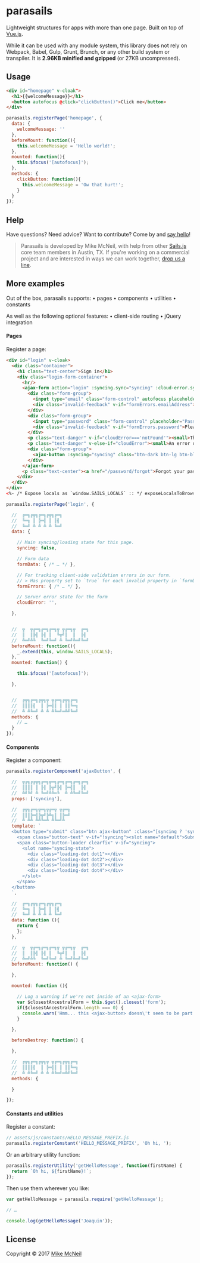 # parasails

Lightweight structures for apps with more than one page.  Built on top of [Vue.js](https://vuejs.org).

While it can be used with any module system, this library does not rely on Webpack, Babel, Gulp, Grunt, Brunch, or any other build system or transpiler.  It is **2.96KB minified and gzipped** (or 27KB uncompressed).


## Usage

```html
<div id="homepage" v-cloak">
  <h1>{{welcomeMessage}}</h1>
  <button autofocus @click="clickButton()">Click me</button>
</div>
```

```js
parasails.registerPage('homepage', {
  data: {
    welcomeMessage: ''
  },
  beforeMount: function(){
    this.welcomeMessage = 'Hello world!';
  },
  mounted: function(){
    this.$focus('[autofocus]');
  },
  methods: {
    clickButton: function(){
      this.welcomeMessage = 'Ow that hurt!';
    }
  }
});
```


## Help

Have questions?  Need advice?  Want to contribute?  Come by and [say hello](https://sailsjs.com/support)!

> Parasails is developed by Mike McNeil, with help from other [Sails.js](https://sailsjs.com) core team members in Austin, TX.  If you're working on a commercial project and are interested in ways we can work together, [drop us a line](https://sailsjs.com/studio).


## More examples

Out of the box, parasails supports:
 • pages
 • components
 • utilities
 • constants

As well as the following optional features:
 • client-side routing
 • jQuery integration


#### Pages

Register a page:

```html
<div id="login" v-cloak>
  <div class="container">
    <h1 class="text-center">Sign in</h1>
    <div class="login-form-container">
      <hr/>
      <ajax-form action="login" :syncing.sync="syncing" :cloud-error.sync="cloudError" @after-submitting="afterSubmittingForm()" :handle-parsing="handleParsingForm">
        <div class="form-group">
          <input type="email" class="form-control" autofocus placeholder="Email Address" :class="[formErrors.emailAddress ? 'is-invalid' : '']" v-model.trim="formData.emailAddress">
          <div class="invalid-feedback" v-if="formErrors.emailAddress">Please provide a valid email address.</div>
        </div>
        <div class="form-group">
          <input type="password" class="form-control" placeholder="Password" :class="[formErrors.password ? 'is-invalid' : '']" v-model.trim="formData.password">
          <div class="invalid-feedback" v-if="formErrors.password">Please enter your password.</div>
        </div>
        <p class="text-danger" v-if="cloudError==='notFound'"><small>The credentials you entered are not associated with an account in our system. Please check your email and/or password and try again.</small></p>
        <p class="text-danger" v-else-if="cloudError"><small>An error occured while processing your request. Please check your information and try again, or <a href="/contact">contact support</a> if the error persists.</small></p>
        <div class="form-group">
          <ajax-button :syncing="syncing" class="btn-dark btn-lg btn-block">Sign in</ajax-button>
        </div>
      </ajax-form>
      <p class="text-center"><a href="/password/forgot">Forgot your password?</a></p>
    </div>
  </div>
</div>
<%- /* Expose locals as `window.SAILS_LOCALS` :: */ exposeLocalsToBrowser() %>
```


```js
parasails.registerPage('login', {

  //  ╔═╗╔╦╗╔═╗╔╦╗╔═╗
  //  ╚═╗ ║ ╠═╣ ║ ║╣
  //  ╚═╝ ╩ ╩ ╩ ╩ ╚═╝
  data: {

    // Main syncing/loading state for this page.
    syncing: false,

    // Form data
    formData: { /* … */ },

    // For tracking client-side validation errors in our form.
    // > Has property set to `true` for each invalid property in `formData`.
    formErrors: { /* … */ },

    // Server error state for the form
    cloudError: '',

  },


  //  ╦  ╦╔═╗╔═╗╔═╗╦ ╦╔═╗╦  ╔═╗
  //  ║  ║╠╣ ║╣ ║  ╚╦╝║  ║  ║╣
  //  ╩═╝╩╚  ╚═╝╚═╝ ╩ ╚═╝╩═╝╚═╝
  beforeMount: function(){
    _.extend(this, window.SAILS_LOCALS);
  },
  mounted: function() {

    this.$focus('[autofocus]');

  },


  //  ╔╦╗╔═╗╔╦╗╦ ╦╔═╗╔╦╗╔═╗
  //  ║║║║╣  ║ ╠═╣║ ║ ║║╚═╗
  //  ╩ ╩╚═╝ ╩ ╩ ╩╚═╝═╩╝╚═╝
  methods: {
    // …
  }
});
```


#### Components

Register a component:

```js
parasails.registerComponent('ajaxButton', {

  //  ╦╔╗╔╔╦╗╔═╗╦═╗╔═╗╔═╗╔═╗╔═╗
  //  ║║║║ ║ ║╣ ╠╦╝╠╣ ╠═╣║  ║╣
  //  ╩╝╚╝ ╩ ╚═╝╩╚═╚  ╩ ╩╚═╝╚═╝
  props: ['syncing'],

  //  ╔╦╗╔═╗╦═╗╦╔═╦ ╦╔═╗
  //  ║║║╠═╣╠╦╝╠╩╗║ ║╠═╝
  //  ╩ ╩╩ ╩╩╚═╩ ╩╚═╝╩
  template: `
  <button type="submit" class="btn ajax-button" :class="[syncing ? 'syncing' : '']">
    <span class="button-text" v-if="!syncing"><slot name="default">Submit</slot></span>
    <span class="button-loader clearfix" v-if="syncing">
      <slot name="syncing-state">
        <div class="loading-dot dot1"></div>
        <div class="loading-dot dot2"></div>
        <div class="loading-dot dot3"></div>
        <div class="loading-dot dot4"></div>
      </slot>
    </span>
  </button>
  `,

  //  ╔═╗╔╦╗╔═╗╔╦╗╔═╗
  //  ╚═╗ ║ ╠═╣ ║ ║╣
  //  ╚═╝ ╩ ╩ ╩ ╩ ╚═╝
  data: function (){
    return {
    };
  },

  //  ╦  ╦╔═╗╔═╗╔═╗╦ ╦╔═╗╦  ╔═╗
  //  ║  ║╠╣ ║╣ ║  ╚╦╝║  ║  ║╣
  //  ╩═╝╩╚  ╚═╝╚═╝ ╩ ╚═╝╩═╝╚═╝
  beforeMount: function() {

  },

  mounted: function (){

    // Log a warning if we're not inside of an <ajax-form>
    var $closestAncestralForm = this.$get().closest('form');
    if($closestAncestralForm.length === 0) {
      console.warn('Hmm... this <ajax-button> doesn\'t seem to be part of an <ajax-form>...');
    }

  },

  beforeDestroy: function() {

  },

  //  ╔╦╗╔═╗╔╦╗╦ ╦╔═╗╔╦╗╔═╗
  //  ║║║║╣  ║ ╠═╣║ ║ ║║╚═╗
  //  ╩ ╩╚═╝ ╩ ╩ ╩╚═╝═╩╝╚═╝
  methods: {

  }

});
```



#### Constants and utilities

Register a constant:

```js
// assets/js/constants/HELLO_MESSAGE_PREFIX.js
parasails.registerConstant('HELLO_MESSAGE_PREFIX', 'Oh hi, ');
```

Or an arbitrary utility function:

```js
parasails.registerUtility('getHelloMessage', function(firstName) {
  return `Oh hi, ${firstName}!`;
});
```

Then use them wherever you like:

```js
var getHelloMessage = parasails.require('getHelloMessage');

// …

console.log(getHelloMessage('Joaquin'));
```


## License

Copyright &copy; 2017 [Mike McNeil](https://github.com/mikermcneil)
